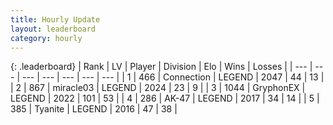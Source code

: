 ```yaml
---
title: Hourly Update
layout: leaderboard
category: hourly
---
```


{: .leaderboard}
| Rank | LV | Player | Division | Elo | Wins | Losses |
| --- | --- | --- | --- | --- | --- | --- |
| <span data-change="0">1</span> | 466 | <span title="ID: 539711">Connection</span> | LEGEND | <span data-change="0">2047</span> | <span data-change="0">44</span> | <span data-change="0">13</span> |
| <span data-change="0">2</span> | 867 | <span title="ID: 416373">miracle03</span> | LEGEND | <span data-change="0">2024</span> | <span data-change="0">23</span> | <span data-change="0">9</span> |
| <span data-change="0">3</span> | 1044 | <span title="ID: 315148">GryphonEX</span> | LEGEND | <span data-change="0">2022</span> | <span data-change="0">101</span> | <span data-change="0">53</span> |
| <span data-change="0">4</span> | 286 | <span title="ID: 545977">AK-47</span> | LEGEND | <span data-change="0">2017</span> | <span data-change="0">34</span> | <span data-change="0">14</span> |
| <span data-change="0">5</span> | 385 | <span title="ID: 534320">Tyanite</span> | LEGEND | <span data-change="0">2016</span> | <span data-change="0">47</span> | <span data-change="0">38</span> |